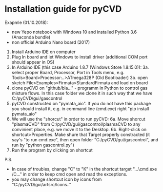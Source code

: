 Installation guide for pyCVD
============================
Exapmle (01.10.2018):
- new Yepo notebook with Windows 10 and installed Python 3.6 (Anaconda bundle)
- non official Arduino Nano board (2017)

1. Install Arduino IDE on computer
2. Plug In board and let Windows to install driver (additional COM port should appear in OS)
3. In Arduino IDE (this case Arduino 1.8.7 (Windows Store 1.8.15.0)):
	3a. select proper Board, Processor, Port in Tools menu, e.g. Tools>Board>Processor:..>ATmega328P (Old Bootloader)
	3b. open sketch File>Examples>Firmata>StandardFirmata and load on board
4. clone pyCVD on "github/bla..." - programm in Python to control gas mixture flows. In this case folder we clone it in such way that we have C:/pyCVD/gui/gascontrol
5. pyCVD constructed on "pymata_aio". If you do not have this package you should install it, e.g. in command line (cmd.exe) right "pip install pymata_aio"
6. We will use the "shorcut" in order to run pyCVD:
6a. Move shorcut "plasmaCVD"  from C:/pyCVD/gui/gascontrol/plasmaCVD to any convinient place, e.g. we move it to the Desktop.
6b. Right-click on shortcut>Properties. Make shure that Target properly constracted (it say's "to run cmd.exe", then open folder "C:/pyCVD/gui/gascontrol", and run by "python gascontrol.py")
7. Run the program by clicking on shortcut

P.S.
- In case of troubles, change "C" to "K" in the shortcut target "...\cmd.exe /C..." in order to keep cmd open and read the exceptions.
- you may change shortcut icon by icons from "C:/pyCVD/gui/artsrc/Icons.."

